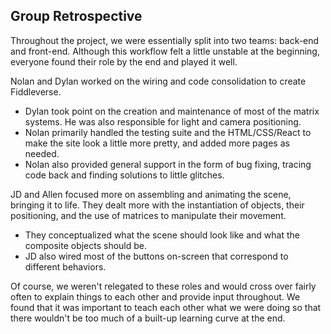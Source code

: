 ## Group Retrospective

Throughout the project, we were essentially split into two teams: back-end and front-end. Although this workflow felt a little unstable at the beginning, everyone found their role by the end and played it well. 

Nolan and Dylan worked on the wiring and code consolidation to create Fiddleverse. 
- Dylan took point on the creation and maintenance of most of the matrix systems. He was also responsible for light and camera positioning.
- Nolan primarily handled the testing suite and the HTML/CSS/React to make the site look a little more pretty, and added more pages as needed. 
- Nolan also provided general support in the form of bug fixing, tracing code back and finding solutions to little glitches.

JD and Allen focused more on assembling and animating the scene, bringing it to life. They dealt more with the instantiation of objects, their positioning, and the use of matrices to manipulate their movement.
- They conceptualized what the scene should look like and what the composite objects should be.
- JD also wired most of the buttons on-screen that correspond to different behaviors.

Of course, we weren't relegated to these roles and would cross over fairly often to explain things to each other and provide input throughout. We found that it was important to teach each other what we were doing so that there wouldn't be too much of a built-up learning curve at the end. 